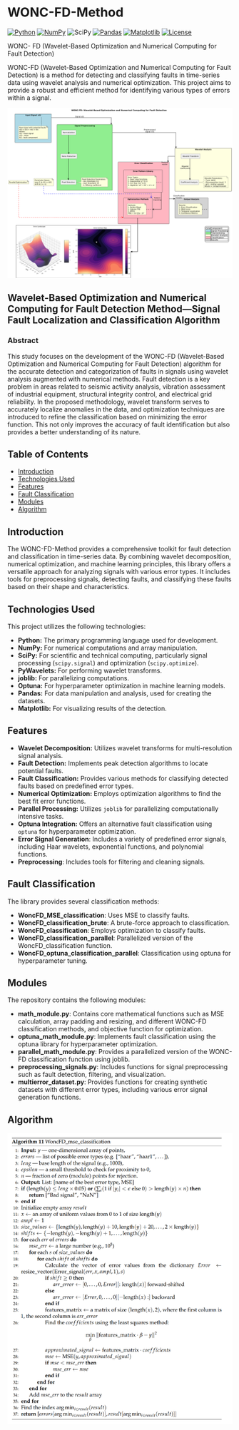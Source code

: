 # WONC-FD-Method

[![Python](https://img.shields.io/badge/Python-3.8%2B-blue)](https://www.python.org/)
[![NumPy](https://img.shields.io/badge/NumPy-4DABCF?logo=numpy&logoColor=fff)](#)
![SciPy](https://img.shields.io/badge/SciPy-%230C55A5.svg?logo=scipy&logoColor=%white)
[![Pandas](https://img.shields.io/badge/Pandas-150458?logo=pandas&logoColor=fff)](#)
[![Matplotlib](https://custom-icon-badges.demolab.com/badge/Matplotlib-71D291?logo=matplotlib&logoColor=fff)](#)
[![License](https://img.shields.io/badge/License-MIT-blue.svg)](LICENSE)

WONC- FD (Wavelet-Based Optimization and Numerical Computing for Fault Detection)

WONC-FD (Wavelet-Based Optimization and Numerical Computing for Fault Detection) is a method for detecting and classifying faults in time-series data using wavelet analysis and numerical optimization. This project aims to provide a robust and efficient method for identifying various types of errors within a signal.

<img width="800px" src="https://github.com/NekkittAY/WONC-FD-Method/blob/main/doc/Algorithm.png"/>

## Wavelet-Based Optimization and Numerical Computing for Fault Detection Method—Signal Fault Localization and Classification Algorithm

### Abstract

This study focuses on the development of the WONC-FD (Wavelet-Based Optimization and Numerical Computing for Fault Detection) algorithm for the accurate detection and categorization of faults in signals using wavelet analysis augmented with numerical methods. Fault detection is a key problem in areas related to seismic activity analysis, vibration assessment of industrial equipment, structural integrity control, and electrical grid reliability. In the proposed methodology, wavelet transform serves to accurately localize anomalies in the data, and optimization techniques are introduced to refine the classification based on minimizing the error function. This not only improves the accuracy of fault identification but also provides a better understanding of its nature.

## Table of Contents

- [Introduction](#introduction)
- [Technologies Used](#technologies-used)
- [Features](#features)
- [Fault Classification](#fault-classification)
- [Modules](#modules)
- [Algorithm](#algorithm)

## Introduction

The WONC-FD-Method provides a comprehensive toolkit for fault detection and classification in time-series data. By combining wavelet decomposition, numerical optimization, and machine learning principles, this library offers a versatile approach for analyzing signals with various error types. It includes tools for preprocessing signals, detecting faults, and classifying these faults based on their shape and characteristics.

## Technologies Used

This project utilizes the following technologies:

*   **Python:** The primary programming language used for development.
*   **NumPy:** For numerical computations and array manipulation.
*   **SciPy:** For scientific and technical computing, particularly signal processing (`scipy.signal`) and optimization (`scipy.optimize`).
*   **PyWavelets:** For performing wavelet transforms.
*   **joblib:** For parallelizing computations.
*   **Optuna:** For hyperparameter optimization in machine learning models.
*   **Pandas:** For data manipulation and analysis, used for creating the datasets.
*  **Matplotlib:** For visualizing results of the detection.

## Features

- **Wavelet Decomposition:** Utilizes wavelet transforms for multi-resolution signal analysis.
- **Fault Detection:** Implements peak detection algorithms to locate potential faults.
- **Fault Classification:** Provides various methods for classifying detected faults based on predefined error types.
- **Numerical Optimization:** Employs optimization algorithms to find the best fit error functions.
- **Parallel Processing:** Utilizes `joblib` for parallelizing computationally intensive tasks.
- **Optuna Integration:** Offers an alternative fault classification using `optuna` for hyperparameter optimization.
- **Error Signal Generation**: Includes a variety of predefined error signals, including Haar wavelets, exponential functions, and polynomial functions.
- **Preprocessing**: Includes tools for filtering and cleaning signals.

## Fault Classification

The library provides several classification methods:

- **WoncFD_MSE_classification**: Uses MSE to classify faults.
- **WoncFD_classification_brute**: A brute-force approach to classification.
- **WoncFD_classification**: Employs optimization to classify faults.
- **WoncFD_classification_parallel**: Parallelized version of the WoncFD_classification function.
- **WoncFD_optuna_classification_parallel**: Classification using optuna for hyperparameter tuning.

## Modules

The repository contains the following modules:

- **math_module.py**: Contains core mathematical functions such as MSE calculation, array padding and resizing, and different WONC-FD classification methods, and objective function for optimization.
- **optuna_math_module.py**: Implements fault classification using the optuna library for hyperparameter optimization.
- **parallel_math_module.py**: Provides a parallelized version of the WONC-FD classification function using joblib.
- **preprocessing_signals.py**: Includes functions for signal preprocessing such as fault detection, filtering, and visualization.
- **multierror_dataset.py**: Provides functions for creating synthetic datasets with different error types, including various error signal generation functions.

## Algorithm

<img width="800px" src="https://github.com/NekkittAY/WONC-FD-Method/blob/main/doc/WONC-FD_Algorithm.png"/>
